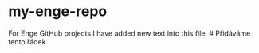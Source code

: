 # my-enge-repo
For Enge GitHub projects 
I have added new text into this file.  # Přidáváme tento řádek
